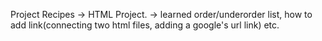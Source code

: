 Project Recipes -> HTML Project.
                -> learned order/underorder list, how to add link(connecting two html files, adding a google's url link) etc.

